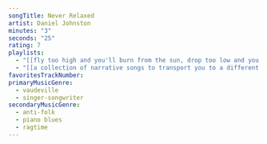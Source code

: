 ```yaml
---
songTitle: Never Relaxed
artist: Daniel Johnston
minutes: "3"
seconds: "25"
rating: 7
playlists:
  - "[[fly too high and you'll burn from the sun, drop too low and you'll drown in the ocean]]"
  - "[[a collection of narrative songs to transport you to a different world]]"
favoritesTrackNumber:
primaryMusicGenre:
  - vaudeville
  - singer-songwriter
secondaryMusicGenre:
  - anti-folk
  - piano blues
  - ragtime
---
```

